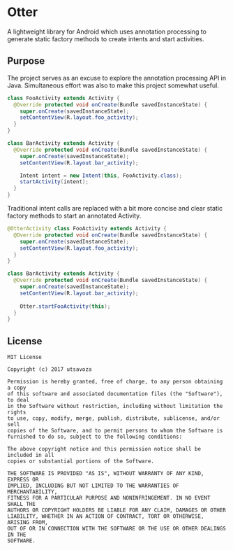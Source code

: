 Otter
=====

A lightweight library for Android which uses annotation processing to generate static factory 
methods to create intents and start activities.

Purpose
-------
The project serves as an excuse to explore the annotation processing API in Java. Simultaneous effort
was also to make this project somewhat useful.

```java
class FooActivity extends Activity {
  @Override protected void onCreate(Bundle savedInstanceState) {
    super.onCreate(savedInstanceState);
    setContentView(R.layout.foo_activity);
  }
}

class BarActivity extends Activity {
  @Override protected void onCreate(Bundle savedInstanceState) {
    super.onCreate(savedInstanceState);
    setContentView(R.layout.bar_activity);

    Intent intent = new Intent(this, FooActivity.class);
    startActivity(intent);
  }
}
```

Traditional intent calls are replaced with a bit more concise and clear static factory methods to 
start an annotated Activity.

```java
@OtterActivity class FooActivity extends Activity {
  @Override protected void onCreate(Bundle savedInstanceState) {
    super.onCreate(savedInstanceState);
    setContentView(R.layout.foo_activity);    
  }
}

class BarActivity extends Activity {
  @Override protected void onCreate(Bundle savedInstanceState) {
    super.onCreate(savedInstanceState);
    setContentView(R.layout.bar_activity);
    
    Otter.startFooActivity(this);
  }
}
```

License
-------

    MIT License
    
    Copyright (c) 2017 utsavoza
    
    Permission is hereby granted, free of charge, to any person obtaining a copy
    of this software and associated documentation files (the "Software"), to deal
    in the Software without restriction, including without limitation the rights
    to use, copy, modify, merge, publish, distribute, sublicense, and/or sell
    copies of the Software, and to permit persons to whom the Software is
    furnished to do so, subject to the following conditions:
    
    The above copyright notice and this permission notice shall be included in all
    copies or substantial portions of the Software.
    
    THE SOFTWARE IS PROVIDED "AS IS", WITHOUT WARRANTY OF ANY KIND, EXPRESS OR
    IMPLIED, INCLUDING BUT NOT LIMITED TO THE WARRANTIES OF MERCHANTABILITY,
    FITNESS FOR A PARTICULAR PURPOSE AND NONINFRINGEMENT. IN NO EVENT SHALL THE
    AUTHORS OR COPYRIGHT HOLDERS BE LIABLE FOR ANY CLAIM, DAMAGES OR OTHER
    LIABILITY, WHETHER IN AN ACTION OF CONTRACT, TORT OR OTHERWISE, ARISING FROM,
    OUT OF OR IN CONNECTION WITH THE SOFTWARE OR THE USE OR OTHER DEALINGS IN THE
    SOFTWARE.